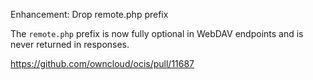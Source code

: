 Enhancement: Drop remote.php prefix

The `remote.php` prefix is now fully optional in WebDAV endpoints and is never returned in responses.

https://github.com/owncloud/ocis/pull/11687
